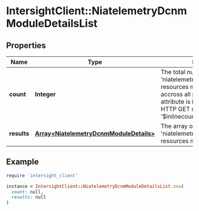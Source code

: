 # IntersightClient::NiatelemetryDcnmModuleDetailsList

## Properties

| Name | Type | Description | Notes |
| ---- | ---- | ----------- | ----- |
| **count** | **Integer** | The total number of &#39;niatelemetry.DcnmModuleDetails&#39; resources matching the request, accross all pages. The &#39;Count&#39; attribute is included when the HTTP GET request includes the &#39;$inlinecount&#39; parameter. | [optional] |
| **results** | [**Array&lt;NiatelemetryDcnmModuleDetails&gt;**](NiatelemetryDcnmModuleDetails.md) | The array of &#39;niatelemetry.DcnmModuleDetails&#39; resources matching the request. | [optional] |

## Example

```ruby
require 'intersight_client'

instance = IntersightClient::NiatelemetryDcnmModuleDetailsList.new(
  count: null,
  results: null
)
```

